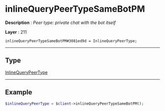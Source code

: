 # inlineQueryPeerTypeSameBotPM

**Description** : *Peer type: private chat with the bot itself*

**Layer** : 211

```tl
inlineQueryPeerTypeSameBotPM#3081ed9d = InlineQueryPeerType;
```

---

## Type

[InlineQueryPeerType](type/InlineQueryPeerType)

---

## Example

```php
$inlineQueryPeerType = $client->inlineQueryPeerTypeSameBotPM();
```